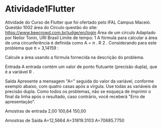 # Atividade1Flutter
Atividade do Curso de Flutter que foi ofertado pelo IFAL Campus Maceió.
Questão 1002 área do Círculo
 questão do site: https://www.beecrowd.com.br/judge/en/login 
Área de um círculo
Adaptado por Neilor Tonin, URI Brasil
Limite de tempo: 1
A fórmula para calcular a área de uma circunferência é definida como A = π . R 2 . Considerando para este problema que π = 3,14159 :

Calcule a área usando a fórmula fornecida na descrição do problema.

Entrada
A entrada contém um valor de ponto flutuante (precisão dupla), que é a variável R .

Saída
Apresente a mensagem "A=" seguida do valor da variável, conforme exemplo abaixo, com quatro casas após a vírgula. Use todas as variáveis de precisão dupla. Como todos os problemas, não se esqueça de imprimir o final da linha após o resultado, caso contrário, você receberá "Erro de apresentação".

Amostras de entrada	
2,00
100,64
150,00

Amostras de Saída
A=12,5664
A=31819.3103
A=70685.7750
